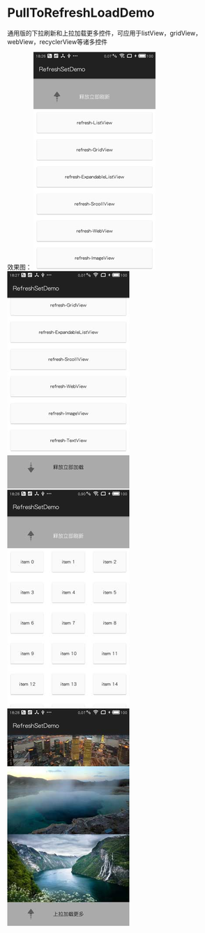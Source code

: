 # PullToRefreshLoadDemo
通用版的下拉刷新和上拉加载更多控件，可应用于listView，gridView，webView，recyclerView等诸多控件

效果图：
![image](https://github.com/zongkaili/PullToRefreshLoadDemo/blob/master/%E6%88%AA%E5%9B%BE/1.jpg) 
![image](https://github.com/zongkaili/PullToRefreshLoadDemo/blob/master/%E6%88%AA%E5%9B%BE/2.jpg) 
![image](https://github.com/zongkaili/PullToRefreshLoadDemo/blob/master/%E6%88%AA%E5%9B%BE/3.jpg) 
![image](https://github.com/zongkaili/PullToRefreshLoadDemo/blob/master/%E6%88%AA%E5%9B%BE/4.jpg) 
